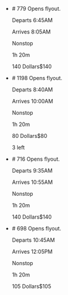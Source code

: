 * \# 779 Opens flyout.
    
    Departs 6:45AM
    
    Arrives 8:05AM
    
    Nonstop
    
    1h 20m
    
    140 Dollars$140
    
* \# 1198 Opens flyout.
    
    Departs 8:40AM
    
    Arrives 10:00AM
    
    Nonstop
    
    1h 20m
    
    80 Dollars$80
    
    3 left
    
* \# 716 Opens flyout.
    
    Departs 9:35AM
    
    Arrives 10:55AM
    
    Nonstop
    
    1h 20m
    
    140 Dollars$140
    
* \# 698 Opens flyout.
    
    Departs 10:45AM
    
    Arrives 12:05PM
    
    Nonstop
    
    1h 20m
    
    105 Dollars$105
